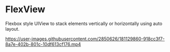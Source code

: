 # FlexView

Flexbox style UIView to stack elements vertically or horizontally using auto layout.


https://user-images.githubusercontent.com/2850626/181129860-918cc3f7-8a7e-402b-801c-10df613cf176.mp4

